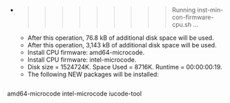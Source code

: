 * >>>>>>>>> Running inst-min-con-firmware-cpu.sh ...
  * After this operation, 76.8 kB of additional disk space will be used.
  * After this operation, 3,143 kB of additional disk space will be used.
  * Install CPU firmware: amd64-microcode.
  * Install CPU firmware: intel-microcode.
  * Disk size = 1524724K. Space Used = 8716K. Runtime = 00:00:00:19.
  * The following NEW packages will be installed:
  ```bash
amd64-microcode intel-microcode iucode-tool
  ```
